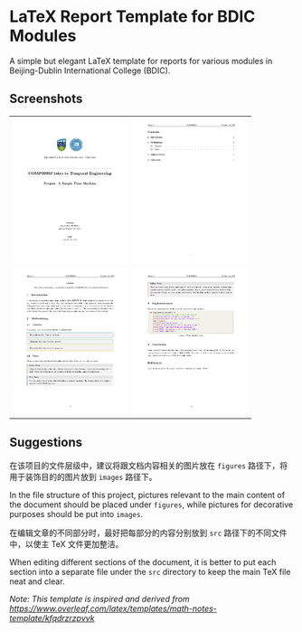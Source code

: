 # LaTeX Report Template for BDIC Modules

A simple but elegant LaTeX template for reports for various modules in Beijing-Dublin International College (BDIC).

## Screenshots

<table>
  <tr>
    <td><img src="https://github.com/peylix/bdic-report-template-latex/blob/main/screenshots/screenshot-1.jpg" width="200"/></td>
    <td><img src="https://github.com/peylix/bdic-report-template-latex/blob/main/screenshots/screenshot-2.jpg" width="200"/></td>
  </tr>
  <tr>
    <td><img src="https://github.com/peylix/bdic-report-template-latex/blob/main/screenshots/screenshot-3.jpg" width="200"/></td>
    <td><img src="https://github.com/peylix/bdic-report-template-latex/blob/main/screenshots/screenshot-4.jpg" width="200"/></td>
  </tr>
</table>

## Suggestions

在该项目的文件层级中，建议将跟文档内容相关的图片放在 `figures` 路径下，将用于装饰目的的图片放到 `images` 路径下。

In the file structure of this project, pictures relevant to the main content of the document should be placed under `figures`, while pictures for decorative purposes should be put into `images`.

在编辑文章的不同部分时，最好把每部分的内容分别放到 `src` 路径下的不同文件中，以使主 TeX 文件更加整洁。

When editing different sections of the document, it is better to put each section into a separate file under the `src` directory to keep the main TeX file neat and clear.


*Note: This template is inspired and derived from https://www.overleaf.com/latex/templates/math-notes-template/kfqdrzrzpvvk*
